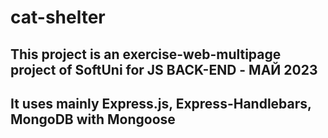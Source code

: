 # cat-shelter
## This project is an exercise-web-multipage project of SoftUni for JS BACK-END - МАЙ 2023
## It uses mainly Express.js, Express-Handlebars, MongoDB with Mongoose

